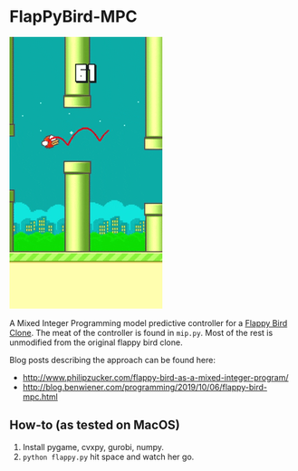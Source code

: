 FlapPyBird-MPC
===============

![A happy flappy boy](flappy_bird.gif)

A Mixed Integer Programming model predictive controller for a [Flappy Bird Clone](https://github.com/sourabhv/FlapPyBird). The meat of the controller is found in `mip.py`. Most of the rest is unmodified from the original flappy bird clone.

Blog posts describing the approach can be found here:

- http://www.philipzucker.com/flappy-bird-as-a-mixed-integer-program/
- http://blog.benwiener.com/programming/2019/10/06/flappy-bird-mpc.html

How-to (as tested on MacOS)
---------------------------

1. Install pygame, cvxpy, gurobi, numpy. 
2. `python flappy.py` hit space and watch her go.

